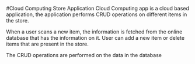 #Cloud Computing Store Application
Cloud Computing app is a cloud based application, the application performs CRUD operations on different items in the store.

When a user scans a new item, the information is fetched from the online database that has the information on it. User can add a new item or delete items that are present in the store.

The CRUD operations are performed on the data in the database
